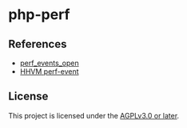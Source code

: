 
# php-perf

## References

- [perf_events_open](https://man7.org/linux/man-pages/man2/perf_event_open.2.html)
- [HHVM perf-event](https://github.com/facebook/hhvm/blob/master/hphp/util/perf-event.cpp)

## License

This project is licensed under the [AGPLv3.0 or later](LICENSE.md).
